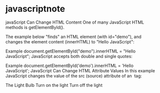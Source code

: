 # javascriptnote
javaScript Can Change HTML Content
One of many JavaScript HTML methods is getElementById().

The example below "finds" an HTML element (with id="demo"), and changes the element content (innerHTML) to "Hello JavaScript":

Example
document.getElementById("demo").innerHTML = "Hello JavaScript";
JavaScript accepts both double and single quotes:

Example
document.getElementById('demo').innerHTML = 'Hello JavaScript';
JavaScript Can Change HTML Attribute Values
In this example JavaScript changes the value of the src (source) attribute of an <img> tag:

The Light Bulb
Turn on the light  Turn off the light

